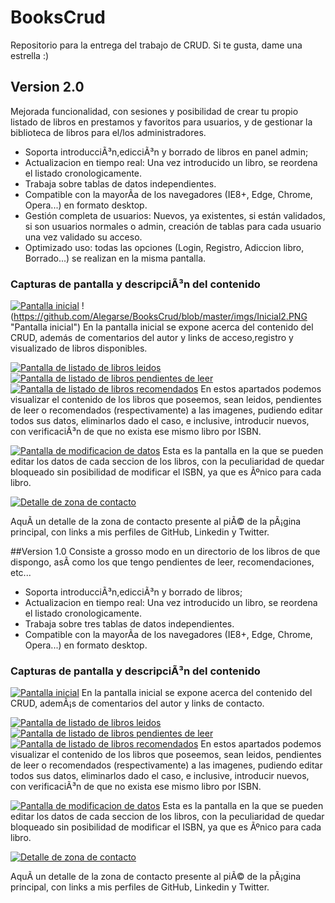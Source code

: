 # BooksCrud
Repositorio para la entrega del trabajo de CRUD. Si te gusta, dame una estrella :)

## Version 2.0
Mejorada funcionalidad, con sesiones y posibilidad de crear tu propio listado de libros en prestamos y favoritos para usuarios, y de gestionar la biblioteca de libros para el/los administradores.


- Soporta introducciÃ³n,edicciÃ³n y borrado de libros en panel admin;
- Actualizacion en tiempo real: Una vez introducido un libro, se reordena el listado cronologicamente.
- Trabaja sobre tablas de datos independientes.
- Compatible con la mayorÃ­a de los navegadores (IE8+, Edge, Chrome, Opera...) en formato desktop.
- Gestión completa de usuarios: Nuevos, ya existentes, si están validados, si son usuarios normales o admin, creación de tablas para cada usuario una vez validado su acceso.
- Optimizado uso: todas las opciones (Login, Registro, Adiccion libro, Borrado...) se realizan en la misma pantalla.

### Capturas de pantalla y descripciÃ³n del contenido
[![Pantalla inicial](https://github.com/Alegarse/BooksCrud/blob/master/imgs/Inicial2.PNG "Pantalla de listado de libros leidos")](https://github.com/Alegarse/BooksCrud/blob/master/imgs/Inicial2.PNG "Pantalla de listado de libros leidos")
!(https://github.com/Alegarse/BooksCrud/blob/master/imgs/Inicial2.PNG "Pantalla inicial")
En la pantalla inicial se expone acerca del contenido del CRUD, además de comentarios del autor y links de acceso,registro y visualizado de libros disponibles.
 
[![Pantalla de listado de libros leidos](https://github.com/Alegarse/BooksCrud/blob/master/Desc/Desc2.PNG "Pantalla de listado de libros leidos")](https://github.com/Alegarse/BooksCrud/blob/master/Desc/Desc2.PNG "Pantalla de listado de libros leidos")
[![Pantalla de listado de libros pendientes de leer](https://github.com/Alegarse/BooksCrud/blob/master/Desc/Desc3.PNG "Pantalla de listado de libros pendientes de leer")](https://github.com/Alegarse/BooksCrud/blob/master/Desc/Desc3.PNG "Pantalla de listado de libros pendientes de leer")
[![Pantalla de listado de libros recomendados](https://github.com/Alegarse/BooksCrud/blob/master/Desc/Desc4.PNG "Pantalla de listado de libros recomendados")](https://github.com/Alegarse/BooksCrud/blob/master/Desc/Desc4.PNG "Pantalla de listado de libros recomendados")
En estos apartados podemos visualizar el contenido de los libros que poseemos, sean leidos, pendientes de leer o recomendados (respectivamente) a las imagenes, pudiendo editar todos sus datos, eliminarlos dado el caso, e inclusive, introducir nuevos, con verificaciÃ³n de que no exista ese mismo libro por ISBN.

[![Pantalla de modificacion de datos](https://github.com/Alegarse/BooksCrud/blob/master/Desc/Desc5.PNG "Pantalla de modificacion de datos")](https://github.com/Alegarse/BooksCrud/blob/master/Desc/Desc5.PNG "Pantalla de modificacion de datos")
Esta es la pantalla en la que se pueden editar los datos de cada seccion de los libros, con la peculiaridad de quedar bloqueado sin posibilidad de modificar el ISBN, ya que es Ãºnico para cada libro.

[![Detalle de zona de contacto](https://github.com/Alegarse/BooksCrud/blob/master/Desc/Desc6.PNG "Detalle de zona de contacto")](https://github.com/Alegarse/BooksCrud/blob/master/Desc/Desc6.PNG "Detalle de zona de contacto")

AquÃ­ un detalle de la zona de contacto presente al piÃ© de la pÃ¡gina principal, con links a mis perfiles de GitHub, Linkedin y Twitter.



##Version 1.0
Consiste a grosso modo en un directorio de los libros de que dispongo, asÃ­ como los que tengo pendientes de leer, recomendaciones, etc...


- Soporta introducciÃ³n,edicciÃ³n y borrado de libros;
- Actualizacion en tiempo real: Una vez introducido un libro, se reordena el listado cronologicamente.
- Trabaja sobre tres tablas de datos independientes.
- Compatible con la mayorÃ­a de los navegadores (IE8+, Edge, Chrome, Opera...) en formato desktop.


### Capturas de pantalla y descripciÃ³n del contenido
[![Pantalla inicial](https://github.com/Alegarse/BooksCrud/blob/master/Desc/Desc1.PNG "Pantalla inicial")](https://github.com/Alegarse/BooksCrud/blob/master/Desc/Desc1.PNG "Pantalla inicial")
En la pantalla inicial se expone acerca del contenido del CRUD, ademÃ¡s de comentarios del autor y links de contacto.
 
[![Pantalla de listado de libros leidos](https://github.com/Alegarse/BooksCrud/blob/master/Desc/Desc2.PNG "Pantalla de listado de libros leidos")](https://github.com/Alegarse/BooksCrud/blob/master/Desc/Desc2.PNG "Pantalla de listado de libros leidos")
[![Pantalla de listado de libros pendientes de leer](https://github.com/Alegarse/BooksCrud/blob/master/Desc/Desc3.PNG "Pantalla de listado de libros pendientes de leer")](https://github.com/Alegarse/BooksCrud/blob/master/Desc/Desc3.PNG "Pantalla de listado de libros pendientes de leer")
[![Pantalla de listado de libros recomendados](https://github.com/Alegarse/BooksCrud/blob/master/Desc/Desc4.PNG "Pantalla de listado de libros recomendados")](https://github.com/Alegarse/BooksCrud/blob/master/Desc/Desc4.PNG "Pantalla de listado de libros recomendados")
En estos apartados podemos visualizar el contenido de los libros que poseemos, sean leidos, pendientes de leer o recomendados (respectivamente) a las imagenes, pudiendo editar todos sus datos, eliminarlos dado el caso, e inclusive, introducir nuevos, con verificaciÃ³n de que no exista ese mismo libro por ISBN.

[![Pantalla de modificacion de datos](https://github.com/Alegarse/BooksCrud/blob/master/Desc/Desc5.PNG "Pantalla de modificacion de datos")](https://github.com/Alegarse/BooksCrud/blob/master/Desc/Desc5.PNG "Pantalla de modificacion de datos")
Esta es la pantalla en la que se pueden editar los datos de cada seccion de los libros, con la peculiaridad de quedar bloqueado sin posibilidad de modificar el ISBN, ya que es Ãºnico para cada libro.

[![Detalle de zona de contacto](https://github.com/Alegarse/BooksCrud/blob/master/Desc/Desc6.PNG "Detalle de zona de contacto")](https://github.com/Alegarse/BooksCrud/blob/master/Desc/Desc6.PNG "Detalle de zona de contacto")

AquÃ­ un detalle de la zona de contacto presente al piÃ© de la pÃ¡gina principal, con links a mis perfiles de GitHub, Linkedin y Twitter.
